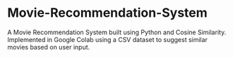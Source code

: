 # Movie-Recommendation-System
A Movie Recommendation System built using Python and Cosine Similarity. Implemented in Google Colab using a CSV dataset to suggest similar movies based on user input.
